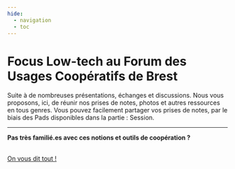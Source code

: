 ```yaml
---
hide:
  - navigation
  - toc
---
```



# **Focus Low-tech** au Forum des Usages Coopératifs de Brest

Suite à de nombreuses présentations, échanges et discussions. Nous vous proposons, ici, de réunir nos prises de notes, photos et autres ressources en tous genres. Vous pouvez facilement partager vos prises de notes, par le biais des Pads disponibles dans la partie : Session.

---

**Pas très familié.es avec ces notions et outils de coopération ?** 

<br><a href="./informations/premiers_pas/" title="home-link" class="md-button">On vous dit tout !</a>
